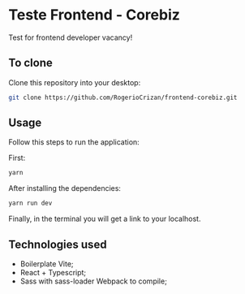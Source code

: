 # Teste Frontend - Corebiz

Test for frontend developer vacancy!

## To clone

Clone this repository into your desktop:

```bash
git clone https://github.com/RogerioCrizan/frontend-corebiz.git
```

## Usage

Follow this steps to run the application:

First:

```bash
yarn
```

After installing the dependencies:

```bash
yarn run dev
```

Finally, in the terminal you will get a link to your localhost.

## Technologies used

- Boilerplate Vite;
- React + Typescript;
- Sass with sass-loader Webpack to compile;

